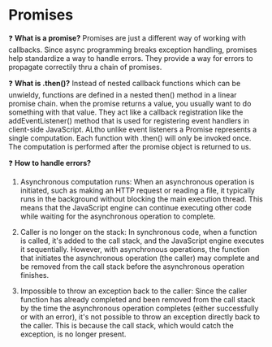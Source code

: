 # Promises


   
:question: **What is a promise?** 
Promises are just a different way of working with callbacks. Since async programming breaks exception handling, promises help standardize a way to handle errors. They provide a way for errors to propagate correctily thru a chain of promises. 


:question: **What is .then()?**
Instead of nested callback functions which can be unwieldy, functions are defined in a nested then() method in a linear promise chain.
when the promise returns a value, you usually want to do something with that value. 
They act like a callback registration like the addEventListener() method that is used for registering event handlers in client-side JavaScript. ALtho unlike event listeners a Promise represents a single computation. Each function with .then() will only be invoked once. The computation is performed after the promise object is returned to us. 


:question: **How to handle errors?**

1. Asynchronous computation runs: When an asynchronous operation is initiated, such as making an HTTP request or reading a file, it typically runs in the background without blocking the main execution thread. This means that the JavaScript engine can continue executing other code while waiting for the asynchronous operation to complete.

2. Caller is no longer on the stack: In synchronous code, when a function is called, it's added to the call stack, and the JavaScript engine executes it sequentially. However, with asynchronous operations, the function that initiates the asynchronous operation (the caller) may complete and be removed from the call stack before the asynchronous operation finishes.

3. Impossible to throw an exception back to the caller: Since the caller function has already completed and been removed from the call stack by the time the asynchronous operation completes (either successfully or with an error), it's not possible to throw an exception directly back to the caller. This is because the call stack, which would catch the exception, is no longer present.
   
